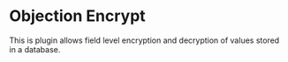 # Objection Encrypt
This is plugin allows field level encryption and decryption of values stored in a database.
